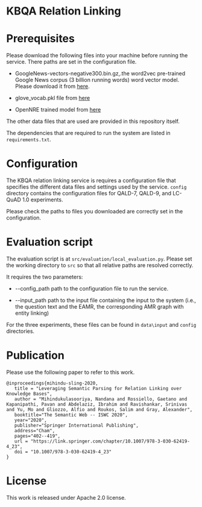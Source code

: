 # KBQA Relation Linking

# Prerequisites
 Please download the following files into your machine before running the service. There paths are set in the configuration file.
 
 * GoogleNews-vectors-negative300.bin.gz,.the word2vec pre-trained Google News corpus (3 billion running words) word vector model. Please download it from [here](https://github.com/mmihaltz/word2vec-GoogleNews-vectors).
 
 * glove_vocab.pkl file from [here](https://ibm.box.com/shared/static/enypfspmgud36yq51al6fsb92whghj1n.pkl)
 
 * OpenNRE trained model from [here](https://ibm.box.com/shared/static/osrjncz0mhap3s0sz1uxqjjjez6485fa.zip)
 
 The other data files that are used are provided in this repository itself. 
 
 The dependencies that are required to run the system are listed in `requirements.txt`.
 
 
 # Configuration 
 
The KBQA relation linking service is requires a configuration file that specifies the different data files and settings used by the service. `config` directory contains 
the configuration files for QALD-7, QALD-9, and LC-QuAD 1.0 experiments.

Please check the paths to files you downloaded are correctly set in the configuration.
 
 
 # Evaluation script 
 
The evaluation script is at `src/evaluation/local_evaluation.py`. Please set the working directory to `src` so that all
relative paths are resolved correctly.

It requires the two parameters:
 
* --config_path path to the configuration file to run the service.

* --input_path path to the input file containing the input to the system (i.e., the question text and the 
EAMR, the corresponding AMR graph with entity linking)

For the three experiments, these files can be found in `data\input` and `config` directories.
 
 # Publication 

 Please use the following paper to refer to this work.
 
 ```
@inproceedings{mihindu-sling-2020,
    title = "Leveraging Semantic Parsing for Relation Linking over Knowledge Bases",
    author = "Mihindukulasooriya, Nandana and Rossiello, Gaetano and Kapanipathi, Pavan and Abdelaziz, Ibrahim and Ravishankar, Srinivas and Yu, Mo and Gliozzo, Alfio and Roukos, Salim and Gray, Alexander",
    booktitle="The Semantic Web -- ISWC 2020",
    year="2020",
    publisher="Springer International Publishing",
    address="Cham",
    pages="402--419",
    url = "https://link.springer.com/chapter/10.1007/978-3-030-62419-4_23",
    doi = "10.1007/978-3-030-62419-4_23"
}
```
 
 # License
  
 This work is released under Apache 2.0 license. 

